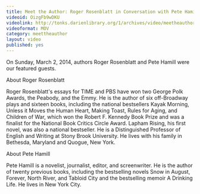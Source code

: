 ```yaml
---
title: Meet the Author: Roger Rosenblatt in Conversation with Pete Hamill
videoid: OizgFb9wDKU
videolink: http://tonks.darienlibrary.org/1/archives/video/meetheauthor/20140302_roger_rosenblatt_pete_hamill.mov
videoformat: MOV
category: meettheauthor
layout: video
published: yes
---
```


On Sunday, March 2, 2014, authors Roger Rosenblatt and Pete Hamill were our featured guests. 

About Roger Rosenblatt

Roger Rosenblatt's essays for TIME and PBS have won two George Polk Awards, the Peabody, and the Emmy. He is the author of six off-Broadway plays and sixteen books, including the national bestsellers Kayak Morning, Unless it Moves the Human Heart, Making Toast, Rules for Aging, and Children of War, which won the Robert F. Kennedy Book Prize and was a finalist for the National Book Critics Circle Award. Lapham Rising, his first novel, was also a national bestseller. He is a Distinguished Professor of English and Writing at Stony Brook University. He lives with his family in Bethesda, Maryland and Quogue, New York.

About Pete Hamill

Pete Hamill is a novelist, journalist, editor, and screenwriter. He is the author of twenty previous books, including the bestselling novels Snow in August, Forever, North River, and Tabloid City and the bestselling memoir A Drinking Life. He lives in New York City.
